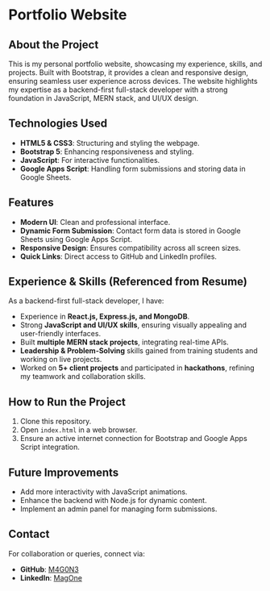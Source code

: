 # Portfolio Website

## About the Project
This is my personal portfolio website, showcasing my experience, skills, and projects. Built with Bootstrap, it provides a clean and responsive design, ensuring seamless user experience across devices. The website highlights my expertise as a backend-first full-stack developer with a strong foundation in JavaScript, MERN stack, and UI/UX design.

## Technologies Used
- **HTML5 & CSS3**: Structuring and styling the webpage.
- **Bootstrap 5**: Enhancing responsiveness and styling.
- **JavaScript**: For interactive functionalities.
- **Google Apps Script**: Handling form submissions and storing data in Google Sheets.

## Features
- **Modern UI**: Clean and professional interface.
- **Dynamic Form Submission**: Contact form data is stored in Google Sheets using Google Apps Script.
- **Responsive Design**: Ensures compatibility across all screen sizes.
- **Quick Links**: Direct access to GitHub and LinkedIn profiles.

## Experience & Skills (Referenced from Resume)
As a backend-first full-stack developer, I have:
- Experience in **React.js, Express.js, and MongoDB**.
- Strong **JavaScript and UI/UX skills**, ensuring visually appealing and user-friendly interfaces.
- Built **multiple MERN stack projects**, integrating real-time APIs.
- **Leadership & Problem-Solving** skills gained from training students and working on live projects.
- Worked on **5+ client projects** and participated in **hackathons**, refining my teamwork and collaboration skills.

## How to Run the Project
1. Clone this repository.
2. Open `index.html` in a web browser.
3. Ensure an active internet connection for Bootstrap and Google Apps Script integration.

## Future Improvements
- Add more interactivity with JavaScript animations.
- Enhance the backend with Node.js for dynamic content.
- Implement an admin panel for managing form submissions.

## Contact
For collaboration or queries, connect via:
- **GitHub**: [M4G0N3](https://github.com/M4G0N3)
- **LinkedIn**: [MagOne](https://www.linkedin.com/in/magone23/)

